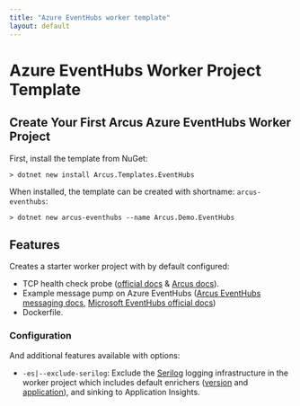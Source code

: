 ```yaml
---
title: "Azure EventHubs worker template"
layout: default
---
```


# Azure EventHubs Worker Project Template

## Create Your First Arcus Azure EventHubs Worker Project

First, install the template from NuGet:

```shell
> dotnet new install Arcus.Templates.EventHubs
```

When installed, the template can be created with shortname: `arcus-eventhubs`:

```shell
> dotnet new arcus-eventhubs --name Arcus.Demo.EventHubs 
```

## Features

Creates a starter worker project with by default configured:

* TCP health check probe ([official docs](https://docs.microsoft.com/en-us/aspnet/core/host-and-deploy/health-checks?view=aspnetcore-2.2) & [Arcus docs](https://messaging.arcus-azure.net/features/tcp-health-probe)).
* Example message pump on Azure EventHubs ([Arcus EventHubs messaging docs](https://messaging.arcus-azure.net/Features/message-handling/event-hubs), [Microsoft EventHubs official docs](https://docs.microsoft.com/en-us/azure/service-bus-messaging/service-bus-dotnet-get-started-with-queues))
* Dockerfile.

### Configuration

And additional features available with options:
* `-es|--exclude-serilog`: Exclude the [Serilog](https://serilog.net/) logging infrastructure in the worker project which includes default enrichers ([version](https://observability.arcus-azure.net/features/telemetry-enrichment#version-enricher) and [application](https://observability.arcus-azure.net/features/telemetry-enrichment#application-enricher)), and sinking to Application Insights.
